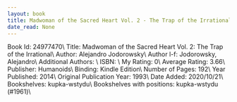 ```yaml
---
layout: book
title: Madwoman of the Sacred Heart Vol. 2 - The Trap of the Irrational
date_read: None
---
```


Book Id: 24977470\ 
Title: Madwoman of the Sacred Heart Vol. 2: The Trap of the Irrational\ 
Author: Alejandro Jodorowsky\ 
Author l-f: Jodorowsky, Alejandro\ 
Additional Authors: \ 
ISBN: \ 
My Rating: 0\ 
Average Rating: 3.66\ 
Publisher: Humanoids\ 
Binding: Kindle Edition\ 
Number of Pages: 192\ 
Year Published: 2014\ 
Original Publication Year: 1993\ 
Date Added: 2020/10/21\ 
Bookshelves: kupka-wstydu\ 
Bookshelves with positions: kupka-wstydu (#1961)\ 

